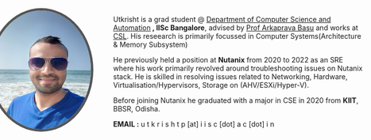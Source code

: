 <img width="200" height="240" src="profile.jpg" style="float: left; margin: 0px 20px 0px -250px; border-radius: 50%;  border: 5px solid #555;">

Utkrisht is a grad student @ [Department of Computer Science and Automation](https://www.csa.iisc.ac.in/)<b> , IISc Bangalore</b>, advised by [Prof Arkaprava Basu](https://www.csa.iisc.ac.in/~arkapravab/index.html) and works at [CSL](https://csl.csa.iisc.ac.in/). His reseearch is primarily focussed in Computer Systems(Architecture & Memory Subsystem) 

He previously held a position at <b>Nutanix</b> from 2020 to 2022 as an SRE where his work primarily revolved around troubleshooting issues on Nutanix stack. He is skilled in resolving issues related to Networking, Hardware, Virtualisation/Hypervisors, Storage on (AHV/ESXi/Hyper-V).

Before joining Nutanix he graduated with a major in CSE in 2020 from <b>KIIT</b>, BBSR, Odisha.

<b>EMAIL :</b> u t k r i s h t p [at] i i s c [dot] a c [dot] i n


